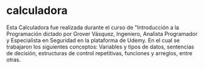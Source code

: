 # calculadora
Esta Calculadora fue realizada durante el curso de "Introducción a la Programación dictado por Grover Vásquez, Ingeniero, Analista Programador y Especialista en Seguridad en la plataforma de Udemy. En el cual se trabajaron los siguientes conceptos: Variables y tipos de datos, sentencias de decisión, estructuras de control repetitivas, funciones y arreglos, entre otras. 

